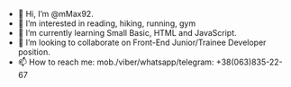 - 👋 Hi, I’m @mMax92. 
- 👀 I’m interested in reading, hiking, running, gym
- 🌱 I’m currently learning Small Basic, HTML and JavaScript.
- 💞️ I’m looking to collaborate on Front-End Junior/Trainee Developer position.
- 📫 How to reach me: 
mob./viber/whatsapp/telegram: +38(063)835-22-67


<!---
mMax92/mMax92 is a ✨ special ✨ repository because its `README.md` (this file) appears on your GitHub profile.
You can click the Preview link to take a look at your changes.
--->
